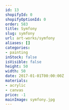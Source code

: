 ```yaml
---
id: 13
shopifyId: 0
shopifyOptionId: 0
order: 583
title: Symfony
slug: symfony
url: art-works/symfony
aliases: []
categories:
- painting
inStock: false
isVisible: false
height: 50
width: 50
date: 2017-01-01T00:00:00Z
materials:
- acrylic
- canvas
price: -1
mainImage: symfony.jpg
---
```

